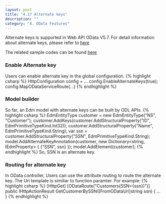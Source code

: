 ```yaml
---
layout: post
title: "4.17 Alternate keys"
description: ""
category: "4. OData Features"
---
```


Alternate keys is supported in Web API OData V5.7. For detail information about alternate keys, please refer to [here](https://github.com/OData/vocabularies/blob/master/OData.Community.Keys.V1.md)

The related sample codes can be found [here](https://github.com/OData/ODataSamples/tree/master/WebApi/v4/ODataAlternateKeySamples)

### Enable Alternate key 

Users can enable alternate key in the global configuration.
{% highlight csharp %}
HttpConfiguration config = ...
config.EnableAlternateKeys(true);
config.MapODataServiceRoute(...)
{% endhighlight %}

### Model builder

So far, an Edm model with alternate keys can be built by ODL APIs. 
{% highlight csharp %}
EdmEntityType customer = new EdmEntityType("NS", "Customer"); 
customer.AddKeys(customer.AddStructuralProperty("ID", EdmPrimitiveTypeKind.Int32)); 
customer.AddStructuralProperty("Name", EdmPrimitiveTypeKind.String); 
var ssn = customer.AddStructuralProperty("SSN", EdmPrimitiveTypeKind.String); 
model.AddAlternateKeyAnnotation(customer, new Dictionary<string, IEdmProperty> 
{ 
    {"SSN", ssn} 
}); 
model.AddElement(customer); 
{% endhighlight %}
So, SSN is an alternate key.

### Routing for alternate key

In OData controller, Users can use the attribute routing to route the alternate key. The Uri template is similiar to function paramter. For example:
{% highlight csharp %}
[HttpGet] 
[ODataRoute("Customers(SSN={ssn})")] 
public IHttpActionResult GetCustomerBySSN([FromODataUri]string ssn) 
{
   ...
}
{% endhighlight %}
